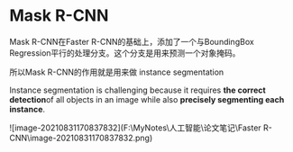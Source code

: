 # Mask R-CNN

Mask R-CNN在Faster R-CNN的基础上，添加了一个与BoundingBox Regression平行的处理分支。这个分支是用来预测一个对象掩码。

所以Mask R-CNN的作用就是用来做 instance segmentation

Instance segmentation is challenging because it requires **the correct detection**of all objects in an image while also **precisely segmenting each instance**.

![image-20210831170837832](F:\MyNotes\人工智能\论文笔记\Faster R-CNN\image-20210831170837832.png)